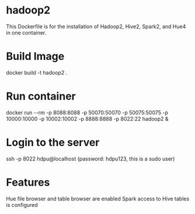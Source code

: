 # hadoop2
This Dockerfile is for the installation of Hadoop2, Hive2, Spark2, and Hue4 in one container.


Build Image
===========
docker build -t hadoop2 .

Run container
=============
docker run --rm -p 8088:8088 -p 50070:50070 -p 50075:50075 -p 10000:10000 -p 10002:10002 -p 8888:8888 -p 8022:22 hadoop2 &

Login to the server
=============
ssh -p 8022 hdpu@localhost (password: hdpu123, this is a sudo user)

Features
=============
Hue file browser and table browser are enabled
Spark access to Hive tables is configured
